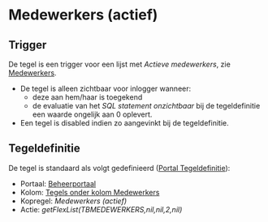 # Medewerkers (actief)

## Trigger

De tegel is een trigger voor een lijst met *Actieve medewerkers*, zie [Medewerkers](../../../../instellen_inrichten/medewerkers.md).

- De tegel is alleen zichtbaar voor inlogger wanneer:
  - deze aan hem/haar is toegekend
  - de evaluatie van het *SQL statement onzichtbaar* bij de tegeldefinitie een waarde ongelijk aan 0 oplevert.
- Een tegel is disabled indien zo aangevinkt bij de tegeldefinitie.

## Tegeldefinitie

De tegel is standaard als volgt gedefinieerd ([Portal Tegeldefinitie](../../../../instellen_inrichten/portaldefinitie/portal_tegel.md)):

- Portaal: [Beheerportaal](/probleemoplossing/portalen_en_moduleschermen/beheerportaa.md)
- Kolom: [Tegels onder kolom Medewerkers](tegels_onder_kolom_medewerkers/README.md)
- Kopregel: *Medewerkers (actief)*
- Actie: *getFlexList(TBMEDEWERKERS,nil,nil,2,nil)*

